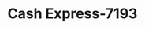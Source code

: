 ---
f_zip-code: 40422
f_state-code: KY
title: Cash Express-7193
f_phone: 859-238-7444
f_city-only: Danville
f_address: 905 Hustonville Road Danville
f_location-unique-id: '7193'
slug: cash-express-7193
updated-on: '2024-05-30T13:46:58.046Z'
created-on: '2024-05-30T13:36:59.803Z'
published-on: '2024-05-30T13:54:32.469Z'
f_city-state: cms/city/danville-ky.md
f_company: cms/company/cash-express.md
f_state: cms/state/kentucky.md
layout: '[payday-loan].html'
tags: payday-loan
---